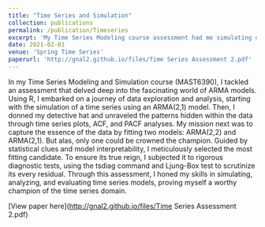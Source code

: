 ```yaml
---
title: "Time Series and Simulation"
collection: publications
permalink: /publication/Timeseries
excerpt: 'My Time Series Modeling course assessment had me simulating data, unearthing hidden patterns, and fitting ARMA models like a data detective. I wielded R as my weapon, ultimately choosing the best model and ensuring its reign through rigorous testing. Buckle up for a whirlwind tour of time series analysis!'
date: 2021-02-01
venue: 'Spring Time Series'
paperurl: 'http://gnal2.github.io/files/Time Series Assessment 2.pdf'
---
```


In my Time Series Modeling and Simulation course (MAST6390), I tackled an assessment that delved deep into the fascinating world of ARMA models. Using R, I embarked on a journey of data exploration and analysis, starting with the simulation of a time series using an ARMA(2,1) model. Then, I donned my detective hat and unraveled the patterns hidden within the data through time series plots, ACF, and PACF analyses. My mission next was to capture the essence of the data by fitting two models: ARMA(2,2) and ARMA(2,1). But alas, only one could be crowned the champion. Guided by statistical clues and model interpretability, I meticulously selected the most fitting candidate. To ensure its true reign, I subjected it to rigorous diagnostic tests, using the tsdiag command and Ljung-Box test to scrutinize its every residual. Through this assessment, I honed my skills in simulating, analyzing, and evaluating time series models, proving myself a worthy champion of the time series domain.

[View paper here](http://gnal2.github.io/files/Time Series Assessment 2.pdf)

